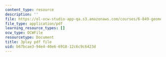 ```yaml
---
content_type: resource
description: ''
file: https://ol-ocw-studio-app-qa.s3.amazonaws.com/courses/6-849-geometric-folding-algorithms-linkages-origami-polyhedra-fall-2012/b67bcae394e440e6691812c6c9c6423d_ylQ5-9f5KIs.pdf
file_type: application/pdf
learning_resource_types: []
ocw_type: OCWFile
resourcetype: Document
title: 3play pdf file
uid: b67bcae3-94e4-40e6-6918-12c6c9c6423d
---
```

